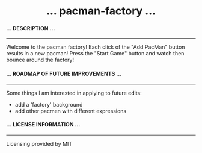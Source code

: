 <div align='center'>

# ... pacman-factory ...
</div>
 
  #### ... DESCRIPTION ...
  
  ***

  Welcome to the pacman factory! Each click of the "Add PacMan" button results in a new pacman! Press the "Start Game" button and watch then bounce around the factory! 
  
  #### ... ROADMAP OF FUTURE IMPROVEMENTS ...

  ***
  
  Some things I am interested in applying to future edits:
  - add a 'factory' background
  - add other pacmen with different expressions

  #### ... LICENSE INFORMATION ...
  
  ***
  
  Licensing provided by MIT 
  
 
